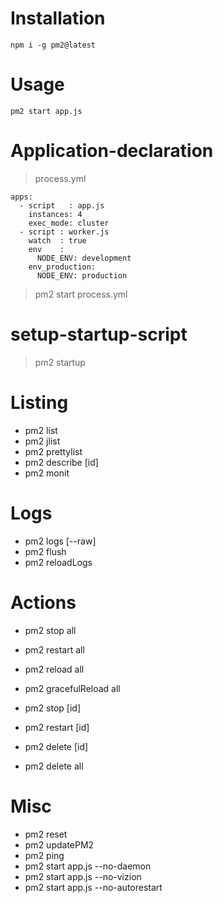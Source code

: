 # Installation

```
npm i -g pm2@latest
```

# Usage

```
pm2 start app.js
```

# Application-declaration

> process.yml

```
apps:
  - script   : app.js
    instances: 4
    exec_mode: cluster
  - script : worker.js
    watch  : true
    env    :
      NODE_ENV: development
    env_production:
      NODE_ENV: production
```

> pm2 start process.yml

# setup-startup-script

> pm2 startup

# Listing

* pm2 list
* pm2 jlist
* pm2 prettylist
* pm2 describe [id]
* pm2 monit

# Logs

* pm2 logs [--raw]
* pm2 flush
* pm2 reloadLogs

# Actions

* pm2 stop all
* pm2 restart all
* pm2 reload all 
* pm2 gracefulReload all

* pm2 stop [id]
* pm2 restart [id]

* pm2 delete [id]
* pm2 delete all

# Misc

* pm2 reset <process>
* pm2 updatePM2
* pm2 ping
* pm2 start app.js --no-daemon
* pm2 start app.js --no-vizion
* pm2 start app.js --no-autorestart